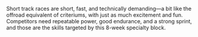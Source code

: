 Short track races are short, fast, and technically demanding—a bit like the offroad equivalent of criteriums, with just as much excitement and fun. Competitors need repeatable power, good endurance, and a strong sprint, and those are the skills targeted by this 8-week specialty block.
